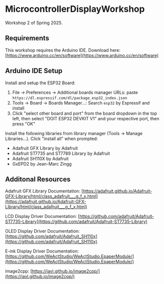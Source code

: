 # MicrocontrollerDisplayWorkshop

Workshop 2 of Spring 2025.

## Requirements

This workshop requires the Arduino IDE. Download here: [https://www.arduino.cc/en/software](https://www.arduino.cc/en/software)

## Arduino IDE Setup

Install and setup the ESP32 Board:
1. File -> Preferences -> Additional boards manager URLs: paste `https://dl.espressif.com/dl/package_esp32_index.json`
2. Tools -> Board -> Boards Manager...: Search `esp32` by Espressif and install
3. Click "select other board and port" from the board dropdown in the top left, then select "DOIT ESP32 DEVKIT V1" and your respective port, then press "OK"

Install the following libraries from library manager (Tools -> Manage Libraries...). Click "install all" when prompted:
 - Adafruit GFX Library by Adafruit
 - Adafruit ST7735 and ST7789 Library by Adafruit
 - Adafruit SH110X by Adafruit 
 - GxEPD2 by Jean-Marc Zingg

## Additonal Resources

Adafruit GFX Library Documentation: [https://adafruit.github.io/Adafruit-GFX-Library/html/class_adafruit___g_f_x.html](https://adafruit.github.io/Adafruit-GFX-Library/html/class_adafruit___g_f_x.html)

LCD Display Driver Documentation: [https://github.com/adafruit/Adafruit-ST7735-Library](https://github.com/adafruit/Adafruit-ST7735-Library)

OLED Display Driver Documentation: [https://github.com/adafruit/Adafruit_SH110x](https://github.com/adafruit/Adafruit_SH110x)

E-ink Display Driver Documentation: [https://github.com/WeActStudio/WeActStudio.EpaperModule/](https://github.com/WeActStudio/WeActStudio.EpaperModule/)

image2cpp: [https://javl.github.io/image2cpp/](https://javl.github.io/image2cpp/)
